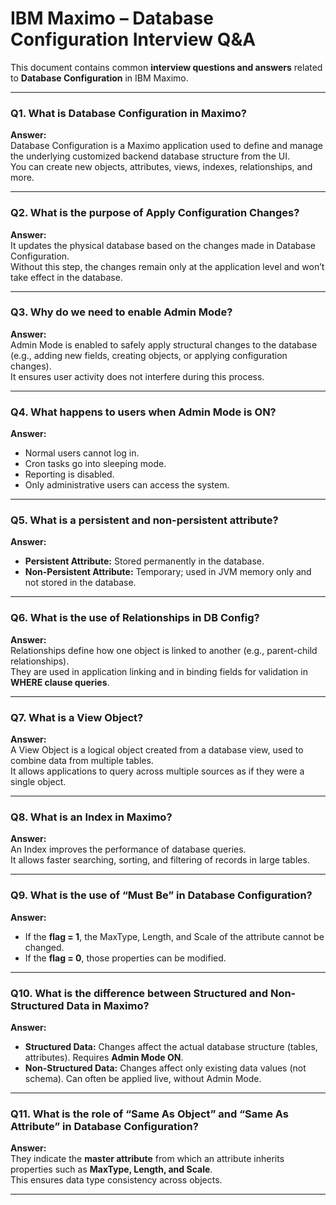 # IBM Maximo – Database Configuration Interview Q&A

This document contains common **interview questions and answers** related to **Database Configuration** in IBM Maximo.

---

### Q1. What is Database Configuration in Maximo?  
**Answer:**  
Database Configuration is a Maximo application used to define and manage the underlying customized backend database structure from the UI.  
You can create new objects, attributes, views, indexes, relationships, and more.

---

### Q2. What is the purpose of Apply Configuration Changes?  
**Answer:**  
It updates the physical database based on the changes made in Database Configuration.  
Without this step, the changes remain only at the application level and won’t take effect in the database.

---

### Q3. Why do we need to enable Admin Mode?  
**Answer:**  
Admin Mode is enabled to safely apply structural changes to the database (e.g., adding new fields, creating objects, or applying configuration changes).  
It ensures user activity does not interfere during this process.

---

### Q4. What happens to users when Admin Mode is ON?  
**Answer:**  
- Normal users cannot log in.  
- Cron tasks go into sleeping mode.  
- Reporting is disabled.  
- Only administrative users can access the system.  

---

### Q5. What is a persistent and non-persistent attribute?  
**Answer:**  
- **Persistent Attribute:** Stored permanently in the database.  
- **Non-Persistent Attribute:** Temporary; used in JVM memory only and not stored in the database.  

---

### Q6. What is the use of Relationships in DB Config?  
**Answer:**  
Relationships define how one object is linked to another (e.g., parent-child relationships).  
They are used in application linking and in binding fields for validation in **WHERE clause queries**.

---

### Q7. What is a View Object?  
**Answer:**  
A View Object is a logical object created from a database view, used to combine data from multiple tables.  
It allows applications to query across multiple sources as if they were a single object.  

---

### Q8. What is an Index in Maximo?  
**Answer:**  
An Index improves the performance of database queries.  
It allows faster searching, sorting, and filtering of records in large tables.

---

### Q9. What is the use of “Must Be” in Database Configuration?  
**Answer:**  
- If the **flag = 1**, the MaxType, Length, and Scale of the attribute cannot be changed.  
- If the **flag = 0**, those properties can be modified.  

---

### Q10. What is the difference between Structured and Non-Structured Data in Maximo?  
**Answer:**  
- **Structured Data:** Changes affect the actual database structure (tables, attributes). Requires **Admin Mode ON**.  
- **Non-Structured Data:** Changes affect only existing data values (not schema). Can often be applied live, without Admin Mode.  

---

### Q11. What is the role of “Same As Object” and “Same As Attribute” in Database Configuration?  
**Answer:**  
They indicate the **master attribute** from which an attribute inherits properties such as **MaxType, Length, and Scale**.  
This ensures data type consistency across objects.

---
